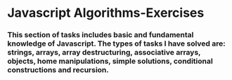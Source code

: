 # Javascript Algorithms-Exercises
### This section of tasks includes basic and fundamental knowledge of Javascript. The types of tasks I have solved are: strings, arrays, array destructuring, associative arrays, objects, home manipulations, simple solutions, conditional constructions and recursion.

